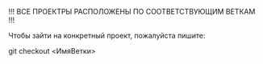 !!! ВСЕ ПРОЕКТРЫ РАСПОЛОЖЕНЫ ПО СООТВЕТСТВУЮЩИМ ВЕТКАМ !!!

Чтобы зайти на конкретный проект, пожалуйста пишите:

git checkout <ИмяВетки>

